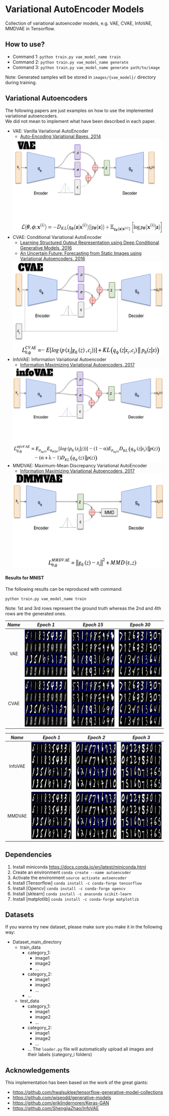 
# Variational AutoEncoder Models
Collection of variational autoencoder models, e.g. VAE, CVAE, InfoVAE, MMDVAE in Tensorflow.  

## How to use?
- Command 1: `python train.py vae_model_name train`  
- Command 2: `python train.py vae_model_name generate`  
- Command 3: `python train.py vae_model_name generate path/to/image`  

Note: Generated samples will be stored in `images/{vae_model}/` directory during training.

## Variational Autoencoders

The following papers are just examples on how to use the implemented variational autoencoders.  
We did not mean to implement what have been described in each paper.

- VAE: Vanilla Variational AutoEncoder
	- [Auto-Encoding Variational Bayes, 2014](https://arxiv.org/abs/1312.6114)  
	<img src='./figures/VAE_architecture.png' width='600px' height='300px'>
- CVAE: Conditional Variational AutoEncoder
	- [Learning Structured Output Representation using Deep Conditional Generative Models, 2016](https://pdfs.semanticscholar.org/3f25/e17eb717e5894e0404ea634451332f85d287.pdf)
	- [An Uncertain Future: Forecasting from Static Images using Variational Autoencoders, 2016](https://arxiv.org/pdf/1606.07873.pdf)  
	<img src='./figures/CVAE_architecture.png' width='600px' height='300px'>
- InfoVAE: Information Variational Autoencoder
	- [Information Maximizing Variational Autoencoders, 2017](https://arxiv.org/abs/1706.02262)  
	<img src='./figures/infoVAE_architecture.png' width='600px' height='300px'>
- MMDVAE: Maximum-Mean Discrepancy Variational AutoEncoder
	- [Information Maximizing Variational Autoencoders, 2017](https://arxiv.org/abs/1706.02262)  
	<img src='./figures/MMDVAE_architecture.png' width='600px' height='300px'>

#### Results for MNIST
The following results can be reproduced with command:  
```
python train.py vae_model_name train
```
Note: 1st and 3rd rows represent the ground truth whereas the 2nd and 4th rows are the generated ones.

*Name* | *Epoch 1* | *Epoch 15* | *Epoch 30*
:---: | :---: | :---: | :---: |
VAE | <img src='./images/VAE/grid_1.png' height='150px'> | <img src='./images/VAE/grid_15.png' height='150px'> | <img src='./images/VAE/grid_30.png' height='150px'>
CVAE | <img src='./images/CVAE/grid_1.png' height='150px'> | <img src='./images/CVAE/grid_15.png' height='150px'> | <img src='./images/CVAE/grid_30.png' height='150px'>

*Name* | *Epoch 1* | *Epoch 2* | *Epoch 3*
:---: | :---: | :---: | :---: |
InfoVAE | <img src='./images/InfoVAE/grid_1.png' height='150px'> | <img src='./images/InfoVAE/grid_2.png' height='150px'> | <img src='./images/InfoVAE/grid_3.png' height='150px'>
MMDVAE | <img src='./images/MMDVAE/grid_1.png' height='150px'> | <img src='./images/MMDVAE/grid_2.png' height='150px'> | <img src='./images/MMDVAE/grid_3.png' height='150px'>

## Dependencies

1. Install miniconda <https://docs.conda.io/en/latest/miniconda.html>
2. Create an environment 	`conda create --name autoencoder`
3. Activate the environment `source activate autoencoder`
4. Install [Tensorflow] 	`conda install -c conda-forge tensorflow`
5. Install [Opencv] 		`conda install -c conda-forge opencv`
6. Install [sklearn] 		`conda install -c anaconda scikit-learn`
7. Install [matplotlib] 	`conda install -c conda-forge matplotlib`

## Datasets
If you wanna try new dataset, please make sure you make it in the following way:
- Dataset_main_directory
	- train_data
		- category_1:
			- image1
			- image2
			- ...
		- category_2:
			- image1
			- image2
			- ...
		- ...
	- test_data
		- category_1:
			- image1
			- image2
			- ...
		- category_2:
			- image1
			- image2
			- ...
		- ...
The `loader.py` file will automatically upload all images and their labels (category_i folders)

## Acknowledgements
This implementation has been based on the work of the great giants:
- https://github.com/hwalsuklee/tensorflow-generative-model-collections
- https://github.com/wiseodd/generative-models
- https://github.com/eriklindernoren/Keras-GAN
- https://github.com/ShengjiaZhao/InfoVAE
